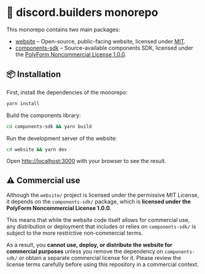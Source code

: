 # 🧰 discord.builders monorepo

This monorepo contains two main packages:

-   [website](/website/) – Open-source, public-facing website, licensed under [MIT](./website/LICENSE).
-   [components-sdk](/components-sdk/) – Source-available components SDK, licensed under the [PolyForm Noncommercial License 1.0.0](https://polyformproject.org/licenses/noncommercial/1.0.0/).

## 📦 Installation

First, install the dependencies of the monorepo:

```bash
yarn install
```

Build the components library:

```bash
cd components-sdk && yarn build
```

Run the development server of the website:

```bash
cd website && yarn dev
```

Open [http://localhost:3000](http://localhost:3000) with your browser to see the result.

## ⚠️ Commercial use

Although the `website/` project is licensed under the permissive MIT License, it depends on the `components-sdk/` package, which is **licensed under the PolyForm Noncommercial License 1.0.0**.

This means that while the website code itself allows for commercial use, any distribution or deployment that includes or relies on `components-sdk/` is subject to the more restrictive non-commercial terms.

As a result, you **cannot use, deploy, or distribute the website for commercial purposes** unless you remove the dependency on `components-sdk/` or obtain a separate commercial license for it. Please review the license terms carefully before using this repository in a commercial context.
